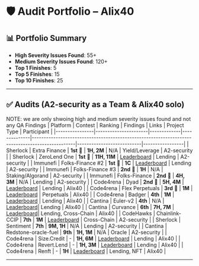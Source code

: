 # 🛡️ Audit Portfolio – Alix40

## 📊 Portfolio Summary

- **High Severity Issues Found**: 55+
- **Medium Severity Issues Found**: 120+
- **Top 1 Finishes**: 5
- **Top 5 Finishes**: 15
- **Top 10 Finishes**: 25

---

## ✅ Audits (A2-security as a Team & Alix40 solo)
NOTE: we are only shwoing high and medium severity issues found and not any QA Findings
| Platform       | Contest              | Ranking     | Findings     | Links                                                                                          | Project Type              | Participant     |
|----------------|----------------------|-------------|--------------|------------------------------------------------------------------------------------------------|---------------------------|-----------------|
| Sherlock       | Extra Finance        | **1st** 🥇  | **1H, 2M**   | N/A                                                                                            | Yield/Leverage            | A2-security     |
| Sherlock       | ZeroLend One         | **1st** 🥇  | **11H, 11M** | [Leaderboard](https://audits.sherlock.xyz/contests/466/leaderboard)                            | Lending                   | A2-security     |
| Immunefi       | Folks-Finance #2     | **1st** 🥇  | **1C**       | [Leaderboard](https://immunefi.com/audit-competition/mitigation-audit-folksfinance/leaderboard/#top) | Lending                   | A2-security     |
| Immunefi       | Folks-Finance #3     | **2nd** 🥈  | **1H**       | N/A                                                                                            | Staking/Algorand          | A2-security     |
| Immunefi       | Folks-Finance        | **2nd** 🥈  | **4H, 3M**   | N/A                                                                                            | Lending                   | A2-security     |
| Code4rena      | Dyad                 | **2nd** 🥈  | **5H, 4M**   | [Leaderboard](https://code4rena.com/audits/2024-04-dyad#top)                                   | Lending                   | Alix40          |
| Code4rena      | Flex Perpetuals                 | **3rd** 🥉  | **1M**   | [Leaderboard](https://code4rena.com/audits/2024-04-dyad#top)                                   | Perpetuals                   | Alix40          |
| Code4rena      | Badger               | **4th**     | **1M**       | [Leaderboard](https://code4rena.com/audits/2024-06-ebtc-zap-router#top)                        | Lending                   | Alix40          |
| Cantina        | Euler-v2             | **4th**     | N/A          | [Leaderboard](https://cantina.xyz/competitions/41306bb9-2bb8-4da6-95c3-66b85e11639f/leaderboard)| Lending                   | Alix40          |
| Cantina        | Curvance             | **6th**     | **7H, 7M**   | [Leaderboard](https://cantina.xyz/competitions/ac757733-81a4-43c7-8f49-17c5b135cdff/leaderboard)| Lending, Cross-Chain      | Alix40          |
| CodeHawks      | Chainlink-CCIP       | **7th**     | **1M**       | [Leaderboard](https://www.codehawks.com/contests/clo38mm260001la08daw5cbuf)                    | Cross-Chain               | A2-security     |
| Sherlock       | Sentiment            | **7th**     | **9M, 1H**   | N/A                                                                                            | Lending                   | A2-security     |
| Cantina        | Redstone-oracle-fuel | **9th**     | **1H, 1M**   | N/A                                                                                            | Oracle                    | A2-security     |
| Code4rena      | Size.Credit          | -           | **1H, 6M**   | [Leaderboard](https://code4rena.com/audits/2024-06-size#top)                                   | Lending                   | Alix40          |
| Code4rena      | Revert.Lend          | -           | **1H, 3M**   | [Leaderboard](https://code4rena.com/audits/2024-03-revert-lend#top)                            | Lending                   | Alix40          |
| Code4rena      | Renft                | -           | **1H**       | [Leaderboard](https://code4rena.com/audits/2024-01-renft#top)                                  | Lending, NFT              | Alix40          |

---

